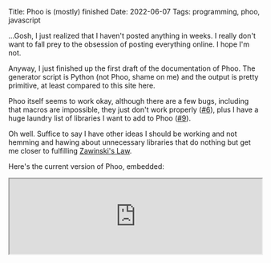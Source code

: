 Title: Phoo is (mostly) finished
Date: 2022-06-07
Tags: programming, phoo, javascript

...Gosh, I just realized that I haven't posted anything in weeks. I really don't want to fall prey to the obsession of posting everything online. I hope I'm not.

Anyway, I just finished up the first draft of the documentation of Phoo. The generator script is Python (not Phoo, shame on me) and the output is pretty primitive, at least compared to this site here.

Phoo itself seems to work okay, although there are a few bugs, including that macros are impossible, they just don't work properly ([#6](https://github.com/dragoncoder047/phoo/issues/6)), plus I have a huge laundry list of libraries I want to add to Phoo ([#9](https://github.com/dragoncoder047/phoo/issues/9)).

Oh well. Suffice to say I have other ideas I should be working and not hemming and hawing about unnecessary libraries that do nothing but get me closer to fulfilling [Zawinski's Law](https://en.wikipedia.org/wiki/Jamie_Zawinski#Zawinski's_Law).

Here's the current version of Phoo, embedded:

<iframe src="https://dragoncoder047.github.io/phoo" style="width: 100%"></iframe>

